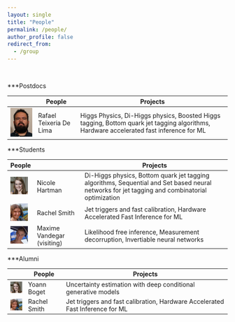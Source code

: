 ```yaml
---
layout: single
title: "People"
permalink: /people/
author_profile: false
redirect_from:
  - /group
---
```


<!-- UIkit CSS -->
<link rel="stylesheet" href="https://cdn.jsdelivr.net/npm/uikit@3.2.6/dist/css/uikit.min.css" />

<!-- UIkit JS -->
<script src="https://cdn.jsdelivr.net/npm/uikit@3.2.6/dist/js/uikit.min.js"></script>
<script src="https://cdn.jsdelivr.net/npm/uikit@3.2.6/dist/js/uikit-icons.min.js"></script>

<div>
<img class="uk-preserve-width uk-border-circle" data-src="images/rafael.jpg" width="40" alt="" uk-img>
</div>

***Postdocs

<div class="uk-overflow-auto">
    <table class="uk-table uk-table-hover uk-table-middle uk-table-divider">
        <thead>
            <tr>
                <th class="uk-table-shrink"></th>
                <th class="uk-table-expand">People</th>
                <th class="uk-table-expand">Projects</th>
            </tr>
        </thead>
        <tbody>
            <tr>
                <td><img class="uk-preserve-width uk-border-circle" src="images/rafael.jpg"  alt=""></td>
                <td>Rafael Teixeria De Lima</td>
                <td>Higgs Physics, Di-Higgs physics, Boosted Higgs tagging, Bottom quark jet tagging algorithms, Hardware accelerated fast inference for ML</td>
            </tr>
        </tbody>
    </table>
	</div>

***Students

<div class="uk-overflow-auto">
    <table class="uk-table uk-table-hover uk-table-middle uk-table-divider">
        <thead>
            <tr>
                <th class="uk-table-shrink">People</th>
                <th class="uk-table-expand"> </th>
                <th class="uk-table-expand">Projects</th>
            </tr>
        </thead>
        <tbody>
            <tr>
                <td><img class="uk-preserve-width uk-border-circle" src="images/nicole.jpg" width="40" alt="" uk-cover></td>
                <td>Nicole Hartman</td>
                <td>Di-Higgs physics, Bottom quark jet tagging algorithms, Sequential and Set based neural networks for jet tagging and combinatorial optimization </td>
			</tr>
			<tr>
                <td><img class="uk-preserve-width uk-border-circle" src="images/rachel.jpg" width="40" alt=""></td>
                <td>Rachel Smith</td>
                <td>Jet triggers and fast calibration, Hardware Accelerated Fast Inference for ML</td>
			</tr>
			<tr>
                <td><img class="uk-preserve-width uk-border-circle" src="images/maxime.jpg" width="40" alt=""></td>
                <td>Maxime Vandegar (visiting)</td>
                <td>Likelihood free inference, Measurement decorruption, Invertiable neural networks</td>
            </tr>
        </tbody>
    </table>
</div>


***Alumni

<div class="uk-overflow-auto">
    <table class="uk-table uk-table-hover uk-table-middle uk-table-divider">
        <thead>
            <tr>
                <th class="uk-table-shrink"></th>
                <th class="uk-table-expand">People</th>
                <th class="uk-table-expand">Projects</th>
            </tr>
        </thead>
        <tbody>
            <tr>
                <td><img class="uk-preserve-width uk-border-circle" src="images/nicole.jpg" width="40" alt=""></td>
                <td>Yoann Boget</td>
                <td>Uncertainty estimation with deep conditional generative models </td>
			</tr>
			<tr>
                <td><img class="uk-preserve-width uk-border-circle" src="images/rachel.jpg" width="40" alt=""></td>
                <td>Rachel Smith</td>
                <td>Jet triggers and fast calibration, Hardware Accelerated Fast Inference for ML</td>
            </tr>
        </tbody>
    </table>
</div>


